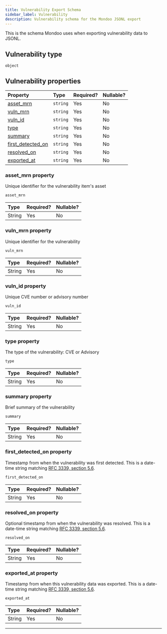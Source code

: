 ```yaml
---
title: Vulnerability Export Schema
sidebar_label: Vulnerability
description: Vulnerability schema for the Mondoo JSONL export
---
```


This is the schema Mondoo uses when exporting vulnerability data to JSONL.

## Vulnerability type

`object`

## Vulnerability properties

| Property                                         | Type     | Required? | Nullable? |
| :----------------------------------------------- | :------- | :-------- | :-------- |
| [asset_mrn](#asset_mrn-property)                 | `string` | Yes       | No        |
| [vuln_mrn](#vuln_mrn-property)                   | `string` | Yes       | No        |
| [vuln_id](#vuln_id-property)                     | `string` | Yes       | No        |
| [type](#type-property)                           | `string` | Yes       | No        |
| [summary](#summary-property)                     | `string` | Yes       | No        |
| [first_detected_on](#first_detected_on-property) | `string` | Yes       | No        |
| [resolved_on](#resolved_on-property)             | `string` | Yes       | No        |
| [exported_at](#exported_at-property)             | `string` | Yes       | No        |

### asset_mrn property

Unique identifier for the vulnerability item's asset

`asset_mrn`

| Type   | Required? | Nullable? |
| :----- | :-------- | :-------- |
| String | Yes       | No        |

### vuln_mrn property

Unique identifier for the vulnerability

`vuln_mrn`

| Type   | Required? | Nullable? |
| :----- | :-------- | :-------- |
| String | Yes       | No        |

### vuln_id property

Unique CVE number or advisory number

`vuln_id`

| Type   | Required? | Nullable? |
| :----- | :-------- | :-------- |
| String | Yes       | No        |

### type property

The type of the vulnerability: CVE or Advisory

`type`

| Type   | Required? | Nullable? |
| :----- | :-------- | :-------- |
| String | Yes       | No        |

### summary property

Brief summary of the vulnerability

`summary`

| Type   | Required? | Nullable? |
| :----- | :-------- | :-------- |
| String | Yes       | No        |

### first_detected_on property

Timestamp from when the vulnerability was first detected. This is a date-time string matching [RFC 3339, section 5.6](https://tools.ietf.org/html/rfc3339 "check the specification").

`first_detected_on`

| Type   | Required? | Nullable? |
| :----- | :-------- | :-------- |
| String | Yes       | No        |

### resolved_on property

Optional timestamp from when the vulnerability was resolved. This is a date-time string matching [RFC 3339, section 5.6](https://tools.ietf.org/html/rfc3339 "check the specification").

`resolved_on`

| Type   | Required? | Nullable? |
| :----- | :-------- | :-------- |
| String | Yes       | No        |

### exported_at property

Timestamp from when this vulnerability data was exported. This is a date-time string matching [RFC 3339, section 5.6](https://tools.ietf.org/html/rfc3339 "check the specification").

`exported_at`

| Type   | Required? | Nullable? |
| :----- | :-------- | :-------- |
| String | Yes       | No        |

---

